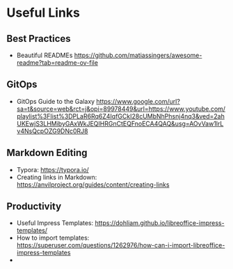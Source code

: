 # Useful Links

## Best Practices
- Beautiful READMEs https://github.com/matiassingers/awesome-readme?tab=readme-ov-file

## GitOps
- GitOps Guide to the Galaxy https://www.google.com/url?sa=t&source=web&rct=j&opi=89978449&url=https://www.youtube.com/playlist%3Flist%3DPLaR6Rq6Z4IqfGCkI28cUMbNhPhsnj4nq3&ved=2ahUKEwjS3LHMibyGAxWkJEQIHRGnCtEQFnoECA4QAQ&usg=AOvVaw1lrLv4NsQcpOZG9DNc0RJ8

## Markdown Editing
- Typora: https://typora.io/
- Creating links in Markdown: https://anvilproject.org/guides/content/creating-links


## Productivity
- Useful Impress Templates: https://dohliam.github.io/libreoffice-impress-templates/
- How to import templates: https://superuser.com/questions/1262976/how-can-i-import-libreoffice-impress-templates
- 
